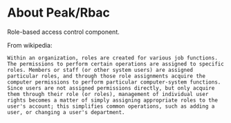 # About Peak/Rbac

Role-based access control component.

From wikipedia:

    Within an organization, roles are created for various job functions. The permissions to perform certain operations are assigned to specific roles. Members or staff (or other system users) are assigned particular roles, and through those role assignments acquire the computer permissions to perform particular computer-system functions. Since users are not assigned permissions directly, but only acquire them through their role (or roles), management of individual user rights becomes a matter of simply assigning appropriate roles to the user's account; this simplifies common operations, such as adding a user, or changing a user's department.

